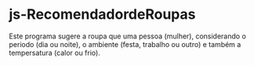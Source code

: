 # js-RecomendadordeRoupas
Este programa sugere a roupa que uma pessoa (mulher), considerando o periodo (dia ou noite), o ambiente (festa, trabalho ou outro) e também a tempersatura (calor ou frio).
